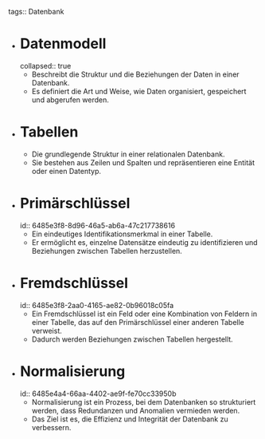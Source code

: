 tags:: Datenbank

- # Datenmodell
  collapsed:: true
	- Beschreibt die Struktur und die Beziehungen der Daten in einer Datenbank.
	- Es definiert die Art und Weise, wie Daten organisiert, gespeichert und abgerufen werden.
- # Tabellen
	- Die grundlegende Struktur in einer relationalen Datenbank.
	- Sie bestehen aus Zeilen und Spalten und repräsentieren eine Entität oder einen Datentyp.
- # Primärschlüssel
  id:: 6485e3f8-8d96-46a5-ab6a-47c217738616
	- Ein eindeutiges Identifikationsmerkmal in einer Tabelle.
	- Er ermöglicht es, einzelne Datensätze eindeutig zu identifizieren und Beziehungen zwischen Tabellen herzustellen.
- # Fremdschlüssel
  id:: 6485e3f8-2aa0-4165-ae82-0b96018c05fa
	- Ein Fremdschlüssel ist ein Feld oder eine Kombination von Feldern in einer Tabelle, das auf den Primärschlüssel einer anderen Tabelle verweist.
	- Dadurch werden Beziehungen zwischen Tabellen hergestellt.
- # Normalisierung
  id:: 6485e4a4-66aa-4402-ae9f-fe70cc33950b
	- Normalisierung ist ein Prozess, bei dem Datenbanken so strukturiert werden, dass Redundanzen und Anomalien vermieden werden.
	- Das Ziel ist es, die Effizienz und Integrität der Datenbank zu verbessern.